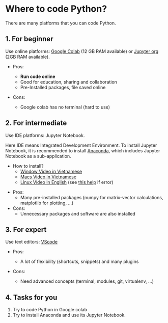 # Where to code Python?

There are many platforms that you can code Python.

## 1. For beginner

Use online platforms: [Google Colab][gc] (12 GB RAM available) or [Jupyter org][jup] (2GB RAM available).

- Pros:

  - **Run code online**
  - Good for education, sharing and collaboration
  - Pre-Installed packages, file saved online

- Cons:

  - Google colab has no terminal (hard to use)

[gc]: https://colab.research.google.com/
[jup]: https://jupyter.org/try-jupyter/retro/notebooks/?path=notebooks/Intro.ipynb

## 2. For intermediate

Use IDE platforms: Jupyter Notebook.

Here IDE means Integrated Development Environment.
To install Jupyter Notebook, it is recommended to install [Anaconda][ana],
which includes Jupyter Notebook as a sub-application.

- How to install?
  - [Window Video in Vietnamese][win]
  - [Macs Video in Vietnamese][mac]
  - [Linux Video in English][lin] (see [this help][sof] if error)

[win]: https://www.youtube.com/watch?v=CwnCvgaB3PQ
[mac]: https://www.youtube.com/watch?v=g5BdrxPhQU0
[lin]: https://www.youtube.com/watch?v=PHkCmuzgHOo
[sof]: https://stackoverflow.com/questions/43030871/anaconda-navigator-ubuntu16-04
[ana]: https://www.anaconda.com/

- Pros:
  - Many pre-installed packages (numpy for matrix-vector calculations, matplotlib for plotting, ...)
- Cons:
  - Unnecessary packages and software are also installed

## 3. For expert

Use text editors: [VScode][vscode]

- Pros:

  - A lot of flexibility (shortcuts, snippets) and many plugins

- Cons:
  - Need advanced concepts (terminal, modules, git, virtualenv, ...)

[vscode]: https://code.visualstudio.com/

<!-- ![abc](./figs/anaconda) -->

## 4. Tasks for you

1. Try to code Python in Google colab
2. Try to install Anaconda and use its Jupyter Notebook.
